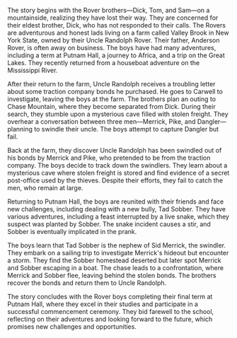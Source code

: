 The story begins with the Rover brothers—Dick, Tom, and Sam—on a mountainside, realizing they have lost their way. They are concerned for their eldest brother, Dick, who has not responded to their calls. The Rovers are adventurous and honest lads living on a farm called Valley Brook in New York State, owned by their Uncle Randolph Rover. Their father, Anderson Rover, is often away on business. The boys have had many adventures, including a term at Putnam Hall, a journey to Africa, and a trip on the Great Lakes. They recently returned from a houseboat adventure on the Mississippi River.

After their return to the farm, Uncle Randolph receives a troubling letter about some traction company bonds he purchased. He goes to Carwell to investigate, leaving the boys at the farm. The brothers plan an outing to Chase Mountain, where they become separated from Dick. During their search, they stumble upon a mysterious cave filled with stolen freight. They overhear a conversation between three men—Merrick, Pike, and Dangler—planning to swindle their uncle. The boys attempt to capture Dangler but fail.

Back at the farm, they discover Uncle Randolph has been swindled out of his bonds by Merrick and Pike, who pretended to be from the traction company. The boys decide to track down the swindlers. They learn about a mysterious cave where stolen freight is stored and find evidence of a secret post-office used by the thieves. Despite their efforts, they fail to catch the men, who remain at large.

Returning to Putnam Hall, the boys are reunited with their friends and face new challenges, including dealing with a new bully, Tad Sobber. They have various adventures, including a feast interrupted by a live snake, which they suspect was planted by Sobber. The snake incident causes a stir, and Sobber is eventually implicated in the prank.

The boys learn that Tad Sobber is the nephew of Sid Merrick, the swindler. They embark on a sailing trip to investigate Merrick's hideout but encounter a storm. They find the Sobber homestead deserted but later spot Merrick and Sobber escaping in a boat. The chase leads to a confrontation, where Merrick and Sobber flee, leaving behind the stolen bonds. The brothers recover the bonds and return them to Uncle Randolph.

The story concludes with the Rover boys completing their final term at Putnam Hall, where they excel in their studies and participate in a successful commencement ceremony. They bid farewell to the school, reflecting on their adventures and looking forward to the future, which promises new challenges and opportunities.